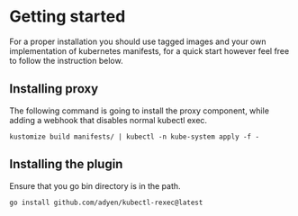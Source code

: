 # Getting started

For a proper installation you should use tagged images and your own implementation of kubernetes manifests, for a quick start however feel free to follow the instruction below.

## Installing proxy

The following command is going to install the proxy component, while adding a webhook that disables normal kubectl exec.

```
kustomize build manifests/ | kubectl -n kube-system apply -f -
```

## Installing the plugin

Ensure that you go bin directory is in the path.

```
go install github.com/adyen/kubectl-rexec@latest
```